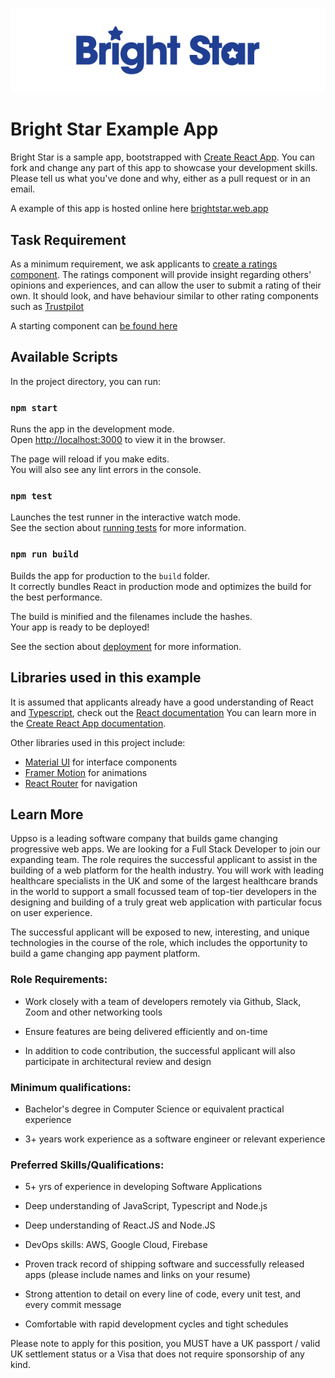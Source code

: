 ![Bright Star Logo](src/assets/brightstarlogo.png)

# Bright Star Example App

Bright Star is a sample app, bootstrapped with [Create React App](https://github.com/facebook/create-react-app). You can fork and change any part of this app to showcase your development skills. Please tell us what you've done and why, either as a pull request or in an email.

A example of this app is hosted online here [brightstar.web.app](https://brightstar.web.app/)

## Task Requirement

As a minimum requirement, we ask applicants to [create a ratings component](src/pages/task/Rating.tsx). The ratings component will provide insight regarding others' opinions and experiences, and can allow the user to submit a rating of their own. It should look, and have behaviour similar to other rating components such as [Trustpilot](https://uk.trustpilot.com/review/ocuplan.co.uk)

A starting component can [be found here](src/pages/task/Rating.tsx)

## Available Scripts

In the project directory, you can run:

### `npm start`

Runs the app in the development mode.\
Open [http://localhost:3000](http://localhost:3000) to view it in the browser.

The page will reload if you make edits.\
You will also see any lint errors in the console.

### `npm test`

Launches the test runner in the interactive watch mode.\
See the section about [running tests](https://facebook.github.io/create-react-app/docs/running-tests) for more information.

### `npm run build`

Builds the app for production to the `build` folder.\
It correctly bundles React in production mode and optimizes the build for the best performance.

The build is minified and the filenames include the hashes.\
Your app is ready to be deployed!

See the section about [deployment](https://facebook.github.io/create-react-app/docs/deployment) for more information.

## Libraries used in this example

It is assumed that applicants already have a good understanding of React and [Typescript](https://www.typescriptlang.org/), check out the [React documentation](https://reactjs.org/) You can learn more in the [Create React App documentation](https://facebook.github.io/create-react-app/docs/getting-started).

Other libraries used in this project include:

- [Material UI](https://mui.com/) for interface components
- [Framer Motion](https://www.framer.com/motion/) for animations
- [React Router](https://reactrouter.com/docs/en/v6/getting-started/overview) for navigation

## Learn More

Uppso is a leading software company that builds game changing progressive web apps. We are looking for a Full Stack Developer to join our expanding team. The role requires the successful applicant to assist in the building of a web platform for the health industry. You will work with leading healthcare specialists in the UK and some of the largest healthcare brands in the world to support a small focussed team of top-tier developers in the designing and building of a truly great web application with particular focus on user experience.

The successful applicant will be exposed to new, interesting, and unique technologies in the course of the role, which includes the opportunity to build a game changing app payment platform.

### Role Requirements:

- Work closely with a team of developers remotely via Github, Slack, Zoom and other networking tools

- Ensure features are being delivered efficiently and on-time

- In addition to code contribution, the successful applicant will also participate in architectural review and design

### Minimum qualifications:

- Bachelor's degree in Computer Science or equivalent practical experience

- 3+ years work experience as a software engineer or relevant experience

### Preferred Skills/Qualifications:

- 5+ yrs of experience in developing Software Applications

- Deep understanding of JavaScript, Typescript and Node.js

- Deep understanding of React.JS and Node.JS

- DevOps skills: AWS, Google Cloud, Firebase

- Proven track record of shipping software and successfully released apps (please include names and links on your resume)

- Strong attention to detail on every line of code, every unit test, and every commit message

- Comfortable with rapid development cycles and tight schedules

Please note to apply for this position, you MUST have a UK passport / valid UK settlement status or a Visa that does not require sponsorship of any kind.

